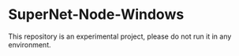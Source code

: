 # SuperNet-Node-Windows
This repository is an experimental project, please do not run it in any environment.

